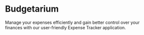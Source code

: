# Budgetarium
Manage your expenses efficiently and gain better control over your finances with our user-friendly Expense Tracker application.
